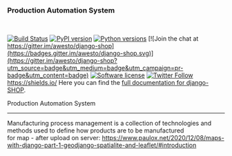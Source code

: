 ### Production Automation System
<br>

[![Build Status](https://travis-ci.org/awesto/django-shop.svg?branch=master)](https://travis-ci.org/awesto/django-shop?branch=master)
[![PyPI version](https://img.shields.io/pypi/v/django-shop.svg)](https://pypi.python.org/pypi/django-shop)
[![Python versions](https://img.shields.io/pypi/pyversions/django-shop.svg)](https://pypi.python.org/pypi/django-shop)
[![Join the chat at https://gitter.im/awesto/django-shop](https://badges.gitter.im/awesto/django-shop.svg)](https://gitter.im/awesto/django-shop?utm_source=badge&utm_medium=badge&utm_campaign=pr-badge&utm_content=badge)
[![Software license](https://img.shields.io/pypi/l/django-shop.svg)](https://pypi.python.org/pypi/django-shop)
[![Twitter Follow](https://img.shields.io/twitter/follow/djangoSHOP.svg?style=social&label=djangoSHOP)](https://twitter.com/djangoSHOP)
https://shields.io/
Here you can find the [full documentation for django-SHOP](https://django-shop.readthedocs.io/en/latest/).


Production Automation System
<br> <hr>


Manufacturing process management is a collection of technologies and methods used to define how products are to be manufactured
<br>
for map - after upload on server:
https://www.paulox.net/2020/12/08/maps-with-django-part-1-geodjango-spatialite-and-leaflet/#introduction
